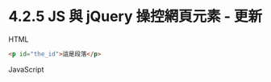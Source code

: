 # 4.2.5 JS 與 jQuery 操控網頁元素 - 更新

HTML

```html
<p id="the_id">這是段落</p>
```

JavaScript

```

```



